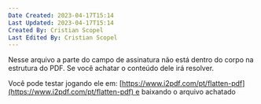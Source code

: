 ```yaml
---
Date Created: 2023-04-17T15:14
Last Updated: 2023-04-17T15:14
Created By: Cristian Scopel
Last Edited By: Cristian Scopel
---
```

Nesse arquivo a parte do campo de assinatura não está dentro do corpo na estrutura do PDF. Se você achatar o conteúdo dele irá resolver.

Você pode testar jogando ele em: [https://www.i2pdf.com/pt/flatten-pdf](https://www.i2pdf.com/pt/flatten-pdf) e baixando o arquivo achatado